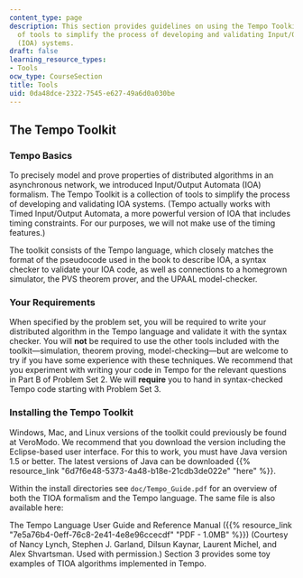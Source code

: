```yaml
---
content_type: page
description: This section provides guidelines on using the Tempo Toolkit, a collection
  of tools to simplify the process of developing and validating Input/Output Automata
  (IOA) systems.
draft: false
learning_resource_types:
- Tools
ocw_type: CourseSection
title: Tools
uid: 0da48dce-2322-7545-e627-49a6d0a030be
---
```

## The Tempo Toolkit

### Tempo Basics

To precisely model and prove properties of distributed algorithms in an asynchronous network, we introduced Input/Output Automata (IOA) formalism. The Tempo Toolkit is a collection of tools to simplify the process of developing and validating IOA systems. (Tempo actually works with Timed Input/Output Automata, a more powerful version of IOA that includes timing constraints. For our purposes, we will not make use of the timing features.)

The toolkit consists of the Tempo language, which closely matches the format of the pseudocode used in the book to describe IOA, a syntax checker to validate your IOA code, as well as connections to a homegrown simulator, the PVS theorem prover, and the UPAAL model-checker.

### Your Requirements

When specified by the problem set, you will be required to write your distributed algorithm in the Tempo language and validate it with the syntax checker. You will **not** be required to use the other tools included with the toolkit—simulation, theorem proving, model-checking—but are welcome to try if you have some experience with these techniques. We recommend that you experiment with writing your code in Tempo for the relevant questions in Part B of Problem Set 2. We will **require** you to hand in syntax-checked Tempo code starting with Problem Set 3.

### Installing the Tempo Toolkit

Windows, Mac, and Linux versions of the toolkit could previously be found at VeroModo. We recommend that you download the version including the Eclipse-based user interface. For this to work, you must have Java version 1.5 or better. The latest versions of Java can be downloaded {{% resource_link "6d7f6e48-5373-4a48-b18e-21cdb3de022e" "here" %}}.

Within the install directories see `doc/Tempo_Guide.pdf` for an overview of both the TIOA formalism and the Tempo language. The same file is also available here:

The Tempo Language User Guide and Reference Manual ({{% resource_link "7e5a76b4-0eff-76c8-2e41-4e8e96ccecdf" "PDF - 1.0MB" %}}) (Courtesy of Nancy Lynch, Stephen J. Garland, Dilsun Kaynar, Laurent Michel, and Alex Shvartsman. Used with permission.) Section 3 provides some toy examples of TIOA algorithms implemented in Tempo.